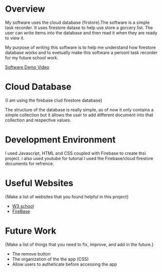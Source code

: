 # Overview
My software uses the cloud database (firstore).The software is a simple task recorder. It uses firestore datase to help use store a gorcery list. The user can write items into the database and then read it when they are ready to view it.

My purpose of writing this software is to help me understand how firestore database works and to evetually make this software a personl task recorder for my future school work.


[Software Demo Video](http://youtube.link.goes.here)

# Cloud Database

{I am using the firebase clud firestore database}

The structure of the database is really simple, as of now it only contains a simple collection but it allows the user to add different document into that collection and respective values.

# Development Environment

I used Javascript, HTML and CSS coupled with Firebase to create thsi project.
i also used youtube for tutorial
I used the Firebase/cloud firestore documents for refrence.

# Useful Websites

{Make a list of websites that you found helpful in this project}
* [W3 school](https://www.w3schools.com/)
* [FireBase](https://firebase.google.com/)

# Future Work

{Make a list of things that you need to fix, improve, and add in the future.}
* The remove button
* The organization of the the app (CSS)
* Allow users to autheticate before accessing the app